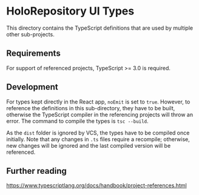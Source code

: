 # HoloRepository UI Types

This directory contains the TypeScript definitions that are used by multiple other sub-projects.

## Requirements
For support of referenced projects, TypeScript >= 3.0 is required.

## Development
For types kept directly in the React app, `noEmit` is set to `true`. However, to reference the definitions in this sub-directory, they have to be built, otherwise the TypeScript compiler in the referencing projects will throw an error. The command to compile the types is `tsc --build`.

As the `dist` folder is ignored by VCS, the types have to be compiled once initially. Note that any changes in `.ts` files require a recompile; otherwise, new changes will be ignored and the last compiled version will be referenced.

## Further reading
https://www.typescriptlang.org/docs/handbook/project-references.html